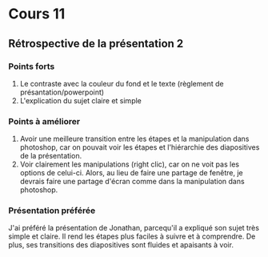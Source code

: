 # Cours 11
## Rétrospective de la présentation 2

### Points forts

1. Le contraste avec la couleur du fond et le texte (règlement de présantation/powerpoint)
2. L'explication du sujet claire et simple

### Points à améliorer

1. Avoir une meilleure transition entre les étapes et la manipulation dans photoshop, car on pouvait voir les étapes et l'hiérarchie des diapositives de la présentation.
2. Voir clairement les manipulations (right clic), car on ne voit pas les options de celui-ci. Alors, au lieu de faire une partage de fenêtre, je devrais faire une partage d'écran comme dans la manipulation dans photoshop.

### Présentation préférée

J'ai préféré la présentation de Jonathan, parcequ'il a expliqué son sujet très simple et claire. Il rend les étapes plus faciles à suivre et à comprendre. De plus, ses transitions des diapositives sont fluides et apaisants à voir.
